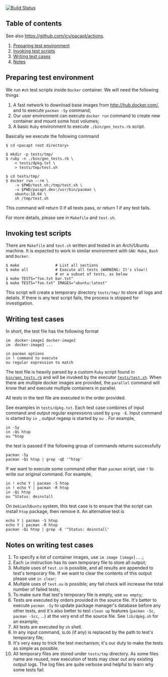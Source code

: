 [![Build Status](https://github.com/icy/pacapt/actions/workflows/ci.yaml/badge.svg)](https://github.com/icy/pacapt/actions)

## Table of contents

See also https://github.com/icy/pacapt/actions.

1. [Preparing test environment](#preparing-test-environment)
1. [Invoking test scripts](#invoking-test-scripts)
1. [Writing test cases](#writing-test-cases)
1. [Notes](#notes-on-writing-test-cases)

## Preparing test environment

We run `#sh` test scripts inside `Docker` container. We will need
the following things

1. A fast network to download base images from http://hub.docker.com/,
   and to execute `pacman -Sy` command;
1. Our user environment can execute `docker run` command to create
   new container and mount some host volumes;
1. A basic `Ruby` environment to execute `./bin/gen_tests.rb` script.

Basically we execute the following command

    $ cd <pacapt root directory>

    $ mkdir -p tests/tmp/
    $ ruby -n ./bin/gen_tests.rb \
        < tests/dpkg.txt \
        > tests/tmp/test.sh

    $ cd tests/tmp/
    $ docker run --rm \
        -v $PWD/test.sh:/tmp/test.sh \
        -v $PWD/pacapt.dev:/usr/bin/pacman \
        ubuntu:18.04 \
        sh /tmp/test.sh

This command will return 0 if all tests pass, or return 1 if any test fails.

For more details, please see in `Makefile` and `test.sh`.

## Invoking test scripts

There are `Makefile` and `test.sh` written and tested in an Arch/Ubuntu
machine. It is expected to work in similar environment with `GNU Make`,
`Bash` and `Docker`.

    $ make                # List all sections
    $ make all            # Execute all tests (WARNING: It's slow!)
                          # or a subset of tests, as below
    $ make TESTS="foo.txt bar.txt"
    $ make TESTS="foo.txt" IMAGES="ubuntu:latest"

This script will create a temporary directory `tests/tmp/` to store
all logs and details. If there is any test script fails, the process
is stopped for investigation.

## Writing test cases

In short, the test file has the following format

```
im  docker-image1 docker-image2
im  docker-image3 ...

in pacman options
in ! command to execute
ou regular expression to match
```

The test file is heavily parsed by a custom `Ruby` script found in
[`bin/gen_tests.rb`](bin/gen_tests.rb) and will be invoked
by the executor [`tests/test.sh`](tests/test.sh). When there are
multiple docker images are provided, the `parallel` command will know
that and execute multiple containers in parallel.

All tests in the test file are executed in the order provided.

See examples in `tests/dpkg.txt`. Each test case combines of input command
and output regular expressions used by `grep -E`. Input command is started
by `in `, output regexp is started by `ou `. For example,

    in -Sy
    in -Qs htop
    ou ^htop

the test is passed if the following group of commands returns successfully

    pacman -Sy
    pacman -Qs htop | grep -qE '^htop'

If we want to execute some command other than `pacman` script, use `!`
to write our original command. For example,

    in ! echo Y | pacman -S htop
    in ! echo Y | pacman -R htop
    in -Qi htop
    ou ^Status: deinstall

On `Debian`/`Ubuntu` system, this test case is to ensure that the script
can install `htop` package, then remove it. An alternative test is

    echo Y | pacman -S htop
    echo Y | pacman -R htop
    pacman -Qi htop | grep -E '^Status: deinstall'

## Notes on writing test cases

1. To specify a list of container images, use `im image [image]...`;
1. Each `im` instruction has its own temporary file to store all output;
1. Multiple uses of `test.in` is possible, and all results are appended
   to test's temporary file. If we want to clear the contents of this output
   please use `in clear`;
1. Multiple uses of `test.ou` is possible; any fail check will increase
   the total number of failed tests;
1. To make sure that test's temporary file is empty, use `ou empty`;
1. Tests are executed by orders provided in the source file. It's better
   to execute `pacman -Sy` to update package manager's database before
   any other tests, and it's also better to test `clean up` features
   (`pacman -Sc`, `pacman -Scc`, ...) at the very end of the source file.
   See `lib/dpkg.sh` for an example;
1. All tests are executed by `sh` shell.
1. In any input command, `$LOG` (if any) is replaced by the path to
   test's temporary file;
1. It's very easy to trick the test mechanism; it's our duty to make
   the tests as simple as possible.
1. All temporary files are stored under `tests/tmp` directory. As some files
   name are reused, new execution of tests may clear out any existing output logs.
   The log files are quite verbose and helpful to learn why some tests fail.
